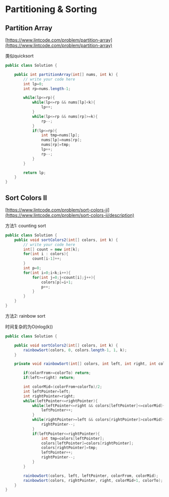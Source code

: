 # Partitioning & Sorting

## Partition Array

[https://www.lintcode.com/problem/partition-array](https://www.lintcode.com/problem/partition-array)

类似quicksort

```java
public class Solution {

    public int partitionArray(int[] nums, int k) {
        // write your code here
        int lp=0;
        int rp=nums.length-1;

        while(lp<=rp){
            while(lp<=rp && nums[lp]<k){
                lp++;
            }
            while(lp<=rp && nums[rp]>=k){
                rp--;
            }
            if(lp<=rp){
                int tmp=nums[lp];
                nums[lp]=nums[rp];
                nums[rp]=tmp;
                lp++;
                rp--;
            }
        }

        return lp;
    }
}
```

## Sort Colors II

[https://www.lintcode.com/problem/sort-colors-ii](https://www.lintcode.com/problem/sort-colors-ii/description)

方法1: counting sort

```java
public class Solution {
    public void sortColors2(int[] colors, int k) {
        // write your code here
        int[] count = new int[k];
        for(int i : colors){
            count[i-1]++;
        }
        int p=0;
        for(int i=0;i<k;i++){
            for(int j=0;j<count[i];j++){
                colors[p]=i+1;
                p++;
            }
        }
    }
}
```

方法2: rainbow sort

时间复杂的为O\(nlog\(k\)\)

```java
public class Solution {

    public void sortColors2(int[] colors, int k) {
        rainbowSort(colors, 0, colors.length-1, 1, k);
    }

    private void rainbowSort(int[] colors, int left, int right, int colorFrom, int colorTo){

        if(colorFrom>=colorTo) return;
        if(left>=right) return;

        int colorMid=(colorFrom+colorTo)/2;
        int leftPointer=left;
        int rightPointer=right;
        while(leftPointer<=rightPointer){
            while(leftPointer<=right && colors[leftPointer]<=colorMid){
                leftPointer++;
            }
            while(rightPointer>=left && colors[rightPointer]>colorMid){
                rightPointer--;
            }
            if(leftPointer<=rightPointer){
                int tmp=colors[leftPointer];
                colors[leftPointer]=colors[rightPointer];
                colors[rightPointer]=tmp;
                leftPointer++;
                rightPointer--;
            }
        }

        rainbowSort(colors, left, leftPointer, colorFrom, colorMid);
        rainbowSort(colors, rightPointer, right, colorMid+1, colorTo);
    }
}
```

